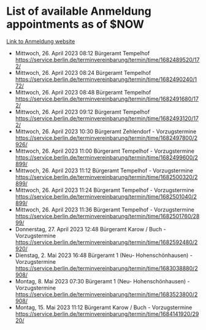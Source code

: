 # List of available Anmeldung appointments as of $NOW
[Link to Anmeldung website](https://service.berlin.de/terminvereinbarung/termin/tag.php?termin=1&anliegen[]=120686&dienstleisterlist=122210,122217,327316,122219,327312,122227,327314,122231,327346,122243,327348,122254,122252,329742,122260,329745,122262,329748,122271,327278,122273,327274,122277,327276,330436,122280,327294,122282,327290,122284,327292,122291,327270,122285,327266,122286,327264,122296,327268,150230,329760,122297,327286,122294,327284,122312,329763,122314,329775,122304,327330,122311,327334,122309,327332,317869,122281,327352,122279,329772,122283,122276,327324,122274,327326,122267,329766,122246,327318,122251,327320,122257,327322,122208,327298,122226,327300&herkunft=http%3A%2F%2Fservice.berlin.de%2Fdienstleistung%2F120686%2F)
- Mittwoch, 26. April 2023 08:12 Bürgeramt Tempelhof https://service.berlin.de/terminvereinbarung/termin/time/1682489520/172/
- Mittwoch, 26. April 2023 08:24 Bürgeramt Tempelhof https://service.berlin.de/terminvereinbarung/termin/time/1682490240/172/
- Mittwoch, 26. April 2023 08:48 Bürgeramt Tempelhof https://service.berlin.de/terminvereinbarung/termin/time/1682491680/172/
- Mittwoch, 26. April 2023 09:12 Bürgeramt Tempelhof https://service.berlin.de/terminvereinbarung/termin/time/1682493120/172/
- Mittwoch, 26. April 2023 10:30 Bürgeramt Zehlendorf - Vorzugstermine https://service.berlin.de/terminvereinbarung/termin/time/1682497800/2926/
- Mittwoch, 26. April 2023 11:00 Bürgeramt Tempelhof - Vorzugstermine https://service.berlin.de/terminvereinbarung/termin/time/1682499600/2899/
- Mittwoch, 26. April 2023 11:12 Bürgeramt Tempelhof - Vorzugstermine https://service.berlin.de/terminvereinbarung/termin/time/1682500320/2899/
- Mittwoch, 26. April 2023 11:24 Bürgeramt Tempelhof - Vorzugstermine https://service.berlin.de/terminvereinbarung/termin/time/1682501040/2899/
- Mittwoch, 26. April 2023 11:36 Bürgeramt Tempelhof - Vorzugstermine https://service.berlin.de/terminvereinbarung/termin/time/1682501760/2899/
- Donnerstag, 27. April 2023 12:48 Bürgeramt Karow / Buch - Vorzugstermine https://service.berlin.de/terminvereinbarung/termin/time/1682592480/2920/
- Dienstag, 2. Mai 2023 16:48 Bürgeramt 1 (Neu- Hohenschönhausen) - Vorzugstermine https://service.berlin.de/terminvereinbarung/termin/time/1683038880/2908/
- Montag, 8. Mai 2023 07:30 Bürgeramt 1 (Neu- Hohenschönhausen) - Vorzugstermine https://service.berlin.de/terminvereinbarung/termin/time/1683523800/2908/
- Montag, 15. Mai 2023 11:12 Bürgeramt Karow / Buch - Vorzugstermine https://service.berlin.de/terminvereinbarung/termin/time/1684141920/2920/
